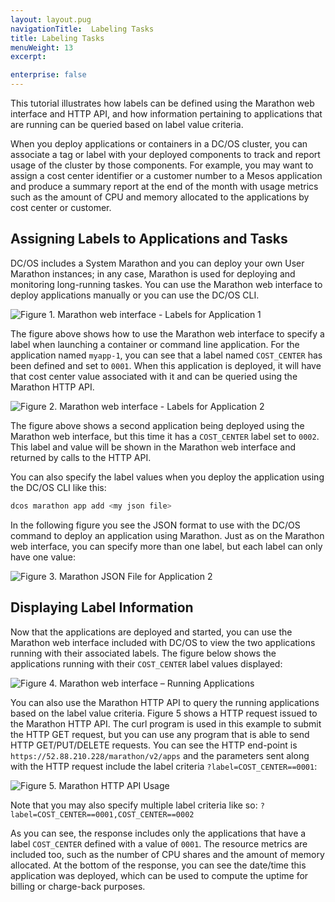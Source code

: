 ```yaml
---
layout: layout.pug
navigationTitle:  Labeling Tasks
title: Labeling Tasks
menuWeight: 13
excerpt:

enterprise: false
---
```


<!-- This source repo for this topic is https://github.com/dcos/dcos-docs -->


This tutorial illustrates how labels can be defined using the Marathon web interface and HTTP API, and how information pertaining to applications that are running can be queried based on label value criteria.

When you deploy applications or containers in a DC/OS cluster, you can associate a tag or label with your deployed components to track and report usage of the cluster by those components. For example, you may want to assign a cost center identifier or a customer number to a Mesos application and produce a summary report at the end of the month with usage metrics such as the amount of CPU and memory allocated to the applications by cost center or customer.

## Assigning Labels to Applications and Tasks

DC/OS includes a System Marathon and you can deploy your own User Marathon instances; in any case, Marathon is used for deploying and monitoring long-running taskes. You can use the Marathon web interface to deploy applications manually or you can use the DC/OS CLI.

![Figure 1. Marathon web interface - Labels for Application 1](/1.7/usage/tutorials/img/labels_demo_figure_1-800x540.jpg)

The figure above shows how to use the Marathon web interface to specify a label when launching a container or command line application. For the application named `myapp-1`, you can see that a label named `COST_CENTER` has been defined and set to `0001`. When this application is deployed, it will have that cost center value associated with it and can be queried using the Marathon HTTP API.

![Figure 2. Marathon web interface - Labels for Application 2](/1.7/usage/tutorials/img/labels_demo_figure_2-800x540.jpg)

The figure above shows a second application being deployed using the Marathon web interface, but this time it has a `COST_CENTER` label set to `0002`. This label and value will be shown in the Marathon web interface and returned by calls to the HTTP API.

You can also specify the label values when you deploy the application using the DC/OS CLI like this:

```bash
dcos marathon app add <my json file>
```

In the following figure you see the JSON format to use with the DC/OS command to deploy an application using Marathon. Just as on the Marathon web interface, you can specify more than one label, but each label can only have one value:

![Figure 3. Marathon JSON File for Application 2](/1.7/usage/tutorials/img/labels_demo_figure_3-800x385.jpg)

## Displaying Label Information

Now that the applications are deployed and started, you can use the Marathon web interface included with DC/OS to view the two applications running with their associated labels. The figure below shows the applications running with their `COST_CENTER` label values displayed:

![Figure 4. Marathon web interface – Running Applications](/1.7/usage/tutorials/img/labels_demo_figure_4-800x540.jpg)

You can also use the Marathon HTTP API to query the running applications based on the label value criteria. Figure 5 shows a HTTP request issued to the Marathon HTTP API. The curl program is used in this example to submit the HTTP GET request, but you can use any program that is able to send HTTP GET/PUT/DELETE requests. You can see the HTTP end-point is `https://52.88.210.228/marathon/v2/apps` and the parameters sent along with the HTTP request include the label criteria `?label=COST_CENTER==0001`:

![Figure 5. Marathon HTTP API Usage](/1.7/usage/tutorials/img/labels_demo_figure_5.jpg)

Note that you may also specify multiple label criteria like so: `?label=COST_CENTER==0001,COST_CENTER==0002`

As you can see, the response includes only the applications that have a label `COST_CENTER` defined with a value of `0001`. The resource metrics are included too, such as the number of CPU shares and the amount of memory allocated. At the bottom of the response, you can see the date/time this application was deployed, which can be used to compute the uptime for billing or charge-back purposes.
